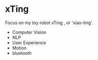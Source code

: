 
# xTing

Focus on my toy robot xTing , or 'xiao-ting'. 

* Computer Vision
* NLP
* User Experience
* Motion 
* bluetooth


